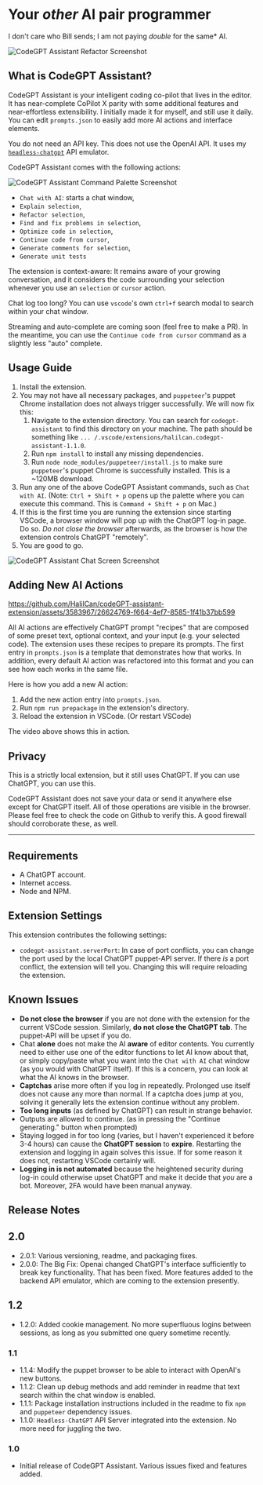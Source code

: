 # Your *other* AI pair programmer

I don't care who Bill sends; I am not paying *double* for the same* AI.

![CodeGPT Assistant Refactor Screenshot](https://github.com/HalilCan/codeGPT-assistant-extension/blob/main/media/screenshots/refactor.png?raw=true)

## What is CodeGPT Assistant?

CodeGPT Assistant is your intelligent coding co-pilot that lives in the editor. It has near-complete CoPilot X parity with some additional features and near-effortless extensibility. I initially made it for myself, and still use it daily. You can edit `prompts.json` to easily add more AI actions and interface elements.

You do not need an API key. This does not use the OpenAI API. It uses my [`headless-chatgpt`](https://github.com/HalilCan/headless-chatgpt) API emulator.

CodeGPT Assistant comes with the following actions:

![CodeGPT Assistant Command Palette Screenshot](https://github.com/HalilCan/codeGPT-assistant-extension/blob/main/media/screenshots/command-palette.png?raw=true)

* `Chat with AI`: starts a chat window,
* `Explain selection`,
* `Refactor selection`,
* `Find and fix problems in selection`,
* `Optimize code in selection`,
* `Continue code from cursor`,
* `Generate comments for selection`,
* `Generate unit tests`

The extension is context-aware: It remains aware of your growing conversation, and it considers the code surrounding your selection whenever you use an `selection` or `cursor` action.

Chat log too long? You can use `vscode`'s own `ctrl+f` search modal to search within your chat window.

Streaming and auto-complete are coming soon (feel free to make a PR). In the meantime, you can use the `Continue code from cursor` command as a slightly less "auto" complete.

## Usage Guide

1. Install the extension.
2. You may not have all necessary packages, and `puppeteer`'s puppet Chrome installation does not always trigger successfully. We will now fix this: 
    1. Navigate to the extension directory. You can search for `codegpt-assistant` to find this directory on your machine. The path should be something like `... /.vscode/extensions/halilcan.codegpt-assistant-1.1.0`.
    2. Run `npm install` to install any missing dependencies.
    3. Run `node node_modules/puppeteer/install.js` to make sure `puppeteer`'s puppet Chrome is successfully installed. This is a ~120MB download.
3. Run any one of the above CodeGPT Assistant commands, such as `Chat with AI`. (Note: `Ctrl + Shift + p` opens up the palette where you can execute this command. This is `Command + Shift + p` on Mac.)
4. If this is the first time you are running the extension since starting VSCode, a browser window will pop up with the ChatGPT log-in page. Do so. *Do not close the browser* afterwards, as the browser is how the extension controls ChatGPT "remotely".
5. You are good to go.

![CodeGPT Assistant Chat Screen Screenshot](https://github.com/HalilCan/codeGPT-assistant-extension/blob/main/media/screenshots/chat-screen.png?raw=true)

## Adding New AI Actions

https://github.com/HalilCan/codeGPT-assistant-extension/assets/3583967/26624769-f664-4ef7-8585-1f41b37bb599

All AI actions are effectively ChatGPT prompt "recipes" that are composed of some preset text, optional context, and your input (e.g. your selected code). The extension uses these recipes to prepare its prompts. The first entry in `prompts.json` is a template that demonstrates how that works. In addition, every default AI action was refactored into this format and you can see how each works in the same file.

Here is how you add a new AI action:

1. Add the new action entry into `prompts.json`.
2. Run `npm run prepackage` in the extension's directory. 
3. Reload the extension in VSCode. (Or restart VSCode)

The video above shows this in action.

## Privacy

This is a strictly local extension, but it still uses ChatGPT. If you can use ChatGPT, you can use this.

CodeGPT Assistant does not save your data or send it anywhere else except for ChatGPT itself. All of those operations are visible in the browser. Please feel free to check the code on Github to verify this. A good firewall should corroborate these, as well.

---

## Requirements

* A ChatGPT account.
* Internet access.
* Node and NPM.

## Extension Settings

This extension contributes the following settings:

* `codegpt-assistant.serverPort`: In case of port conflicts, you can change the port used by the local ChatGPT puppet-API server. If there *is* a port conflict, the extension will tell you. Changing this will require reloading the extension.

## Known Issues

* **Do not close the browser** if you are not done with the extension for the current VSCode session. Similarly, **do not close the ChatGPT tab**. The puppet-API will be upset if you do.
* Chat **alone** does not make the AI **aware** of editor contents. You currently need to either use one of the editor functions to let AI know about that, or simply copy/paste what you want into the `Chat with AI` chat window (as you would with ChatGPT itself). If this is a concern, you can look at what the AI knows in the browser.
* **Captchas** arise more often if you log in repeatedly. Prolonged use itself does not cause any more than normal. If a captcha does jump at you, solving it generally lets the extension continue without any problem.
* **Too long inputs** (as defined by ChatGPT) can result in strange behavior.
* Outputs are allowed to continue. (as in pressing the "Continue generating." button when prompted)
* Staying logged in for too long (varies, but I haven't experienced it before 3-4 hours) can cause the **ChatGPT session** to **expire**. Restarting the extension and logging in again solves this issue. If for some reason it does not, restarting VSCode certainly will.
* **Logging in is not automated** because the heightened security during log-in could otherwise upset ChatGPT and make it decide that *you* are a bot. Moreover, 2FA would have been manual anyway.

## Release Notes

## 2.0
- 2.0.1: Various versioning, readme, and packaging fixes.
- 2.0.0: The Big Fix: Openai changed ChatGPT's interface sufficiently to break key functionality. That has been fixed. More features added to the backend API emulator, which are coming to the extension presently.

## 1.2
- 1.2.0: Added cookie management. No more superfluous logins between sessions, as long as you submitted one query sometime recently.

### 1.1

- 1.1.4: Modify the puppet browser to be able to interact with OpenAI's new buttons. 
- 1.1.2: Clean up debug methods and add reminder in readme that text search within the chat window is enabled. 
- 1.1.1: Package installation instructions included in the readme to fix `npm` and `puppeteer` dependency issues.  
- 1.1.0: `Headless-ChatGPT` API Server integrated into the extension. No more need for juggling the two.

### 1.0

* Initial release of CodeGPT Assistant. Various issues fixed and features added.

